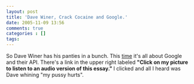 ```yaml
---
layout: post
title: 'Dave Winer, Crack Cocaine and Google.'
date: 2005-11-09 13:56
comments: true
categories : []
tags:
---
```

So Dave Winer has his panties in a bunch. This <a href="http://www.clonethegoogleapi.com/">time</a> it's all about Google and their API.  There's a link in the upper right labeled <strong>"Click on my picture to listen to an audio version of this essay." </strong> I clicked and all I heard was Dave whining "my pussy hurts".



